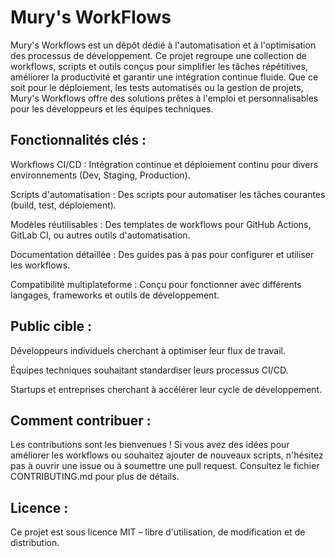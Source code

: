 # Mury's WorkFlows
Mury's Workflows est un dépôt dédié à l'automatisation et à l'optimisation des processus de développement.
Ce projet regroupe une collection de workflows, scripts et outils conçus pour simplifier les tâches répétitives, améliorer la productivité et garantir une intégration continue fluide. Que ce soit pour le déploiement, les tests automatisés ou la gestion de projets, Mury's Workflows offre des solutions prêtes à l'emploi et personnalisables pour les développeurs et les équipes techniques.

## Fonctionnalités clés :

Workflows CI/CD : Intégration continue et déploiement continu pour divers environnements (Dev, Staging, Production).

Scripts d'automatisation : Des scripts pour automatiser les tâches courantes (build, test, déploiement).

Modèles réutilisables : Des templates de workflows pour GitHub Actions, GitLab CI, ou autres outils d'automatisation.

Documentation détaillée : Des guides pas à pas pour configurer et utiliser les workflows.

Compatibilité multiplateforme : Conçu pour fonctionner avec différents langages, frameworks et outils de développement.

## Public cible :

Développeurs individuels cherchant à optimiser leur flux de travail.

Équipes techniques souhaitant standardiser leurs processus CI/CD.

Startups et entreprises cherchant à accélérer leur cycle de développement.

## Comment contribuer :
Les contributions sont les bienvenues ! Si vous avez des idées pour améliorer les workflows ou souhaitez ajouter de nouveaux scripts, n'hésitez pas à ouvrir une issue ou à soumettre une pull request. Consultez le fichier CONTRIBUTING.md pour plus de détails.

## Licence :
Ce projet est sous licence MIT – libre d'utilisation, de modification et de distribution.

